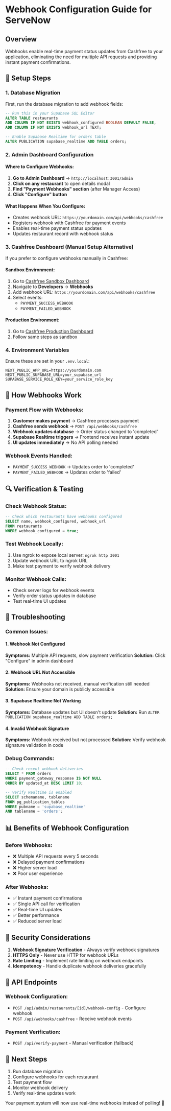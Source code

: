 # Webhook Configuration Guide for ServeNow

## Overview
Webhooks enable real-time payment status updates from Cashfree to your application, eliminating the need for multiple API requests and providing instant payment confirmations.

## 🔧 Setup Steps

### 1. Database Migration
First, run the database migration to add webhook fields:

```sql
-- Run this in your Supabase SQL Editor
ALTER TABLE restaurants 
ADD COLUMN IF NOT EXISTS webhook_configured BOOLEAN DEFAULT FALSE,
ADD COLUMN IF NOT EXISTS webhook_url TEXT;

-- Enable Supabase Realtime for orders table
ALTER PUBLICATION supabase_realtime ADD TABLE orders;
```

### 2. Admin Dashboard Configuration

#### Where to Configure Webhooks:
1. **Go to Admin Dashboard** → `http://localhost:3001/admin`
2. **Click on any restaurant** to open details modal
3. **Find "Payment Webhooks" section** (after Manager Access)
4. **Click "Configure" button**

#### What Happens When You Configure:
- Creates webhook URL: `https://yourdomain.com/api/webhooks/cashfree`
- Registers webhook with Cashfree for payment events
- Enables real-time payment status updates
- Updates restaurant record with webhook status

### 3. Cashfree Dashboard (Manual Setup Alternative)

If you prefer to configure webhooks manually in Cashfree:

#### Sandbox Environment:
1. Go to [Cashfree Sandbox Dashboard](https://sandbox.cashfree.com)
2. Navigate to **Developers** → **Webhooks**
3. Add webhook URL: `https://yourdomain.com/api/webhooks/cashfree`
4. Select events:
   - `PAYMENT_SUCCESS_WEBHOOK`
   - `PAYMENT_FAILED_WEBHOOK`

#### Production Environment:
1. Go to [Cashfree Production Dashboard](https://dashboard.cashfree.com)
2. Follow same steps as sandbox

### 4. Environment Variables

Ensure these are set in your `.env.local`:

```env
NEXT_PUBLIC_APP_URL=https://yourdomain.com
NEXT_PUBLIC_SUPABASE_URL=your_supabase_url
SUPABASE_SERVICE_ROLE_KEY=your_service_role_key
```

## 📡 How Webhooks Work

### Payment Flow with Webhooks:
1. **Customer makes payment** → Cashfree processes payment
2. **Cashfree sends webhook** → `POST /api/webhooks/cashfree`
3. **Webhook updates database** → Order status changed to 'completed'
4. **Supabase Realtime triggers** → Frontend receives instant update
5. **UI updates immediately** → No API polling needed

### Webhook Events Handled:
- `PAYMENT_SUCCESS_WEBHOOK` → Updates order to 'completed'
- `PAYMENT_FAILED_WEBHOOK` → Updates order to 'failed'

## 🔍 Verification & Testing

### Check Webhook Status:
```sql
-- Check which restaurants have webhooks configured
SELECT name, webhook_configured, webhook_url 
FROM restaurants 
WHERE webhook_configured = true;
```

### Test Webhook Locally:
1. Use ngrok to expose local server: `ngrok http 3001`
2. Update webhook URL to ngrok URL
3. Make test payment to verify webhook delivery

### Monitor Webhook Calls:
- Check server logs for webhook events
- Verify order status updates in database
- Test real-time UI updates

## 🚨 Troubleshooting

### Common Issues:

#### 1. Webhook Not Configured
**Symptoms:** Multiple API requests, slow payment verification
**Solution:** Click "Configure" in admin dashboard

#### 2. Webhook URL Not Accessible
**Symptoms:** Webhooks not received, manual verification still needed
**Solution:** Ensure your domain is publicly accessible

#### 3. Supabase Realtime Not Working
**Symptoms:** Database updates but UI doesn't update
**Solution:** Run `ALTER PUBLICATION supabase_realtime ADD TABLE orders;`

#### 4. Invalid Webhook Signature
**Symptoms:** Webhook received but not processed
**Solution:** Verify webhook signature validation in code

### Debug Commands:
```sql
-- Check recent webhook deliveries
SELECT * FROM orders 
WHERE payment_gateway_response IS NOT NULL 
ORDER BY updated_at DESC LIMIT 10;

-- Verify Realtime is enabled
SELECT schemaname, tablename 
FROM pg_publication_tables 
WHERE pubname = 'supabase_realtime' 
AND tablename = 'orders';
```

## 📊 Benefits of Webhook Configuration

### Before Webhooks:
- ❌ Multiple API requests every 5 seconds
- ❌ Delayed payment confirmations
- ❌ Higher server load
- ❌ Poor user experience

### After Webhooks:
- ✅ Instant payment confirmations
- ✅ Single API call for verification
- ✅ Real-time UI updates
- ✅ Better performance
- ✅ Reduced server load

## 🔐 Security Considerations

1. **Webhook Signature Verification** - Always verify webhook signatures
2. **HTTPS Only** - Never use HTTP for webhook URLs
3. **Rate Limiting** - Implement rate limiting on webhook endpoints
4. **Idempotency** - Handle duplicate webhook deliveries gracefully

## 📝 API Endpoints

### Webhook Configuration:
- `POST /api/admin/restaurants/[id]/webhook-config` - Configure webhook
- `POST /api/webhooks/cashfree` - Receive webhook events

### Payment Verification:
- `POST /api/verify-payment` - Manual verification (fallback)

## 🎯 Next Steps

1. Run database migration
2. Configure webhooks for each restaurant
3. Test payment flow
4. Monitor webhook delivery
5. Verify real-time updates work

Your payment system will now use real-time webhooks instead of polling! 🚀
